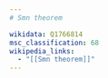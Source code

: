 ```yaml
---
# Smn theorem

wikidata: Q1766814
msc_classification: 68
wikipedia_links:
  - "[[Smn theorem]]"
---
```

